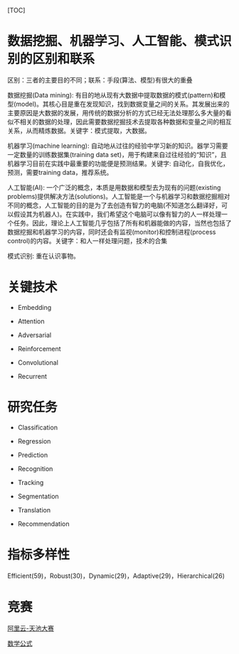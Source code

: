
[TOC]

# 数据挖掘、机器学习、人工智能、模式识别的区别和联系

区别：三者的主要目的不同；联系：手段(算法、模型)有很大的重叠

数据挖掘(Data mining): 有目的地从现有大数据中提取数据的模式(pattern)和模型(model)。其核心目是重在发现知识，找到数据变量之间的关系。其发展出来的主要原因是大数据的发展，用传统的数据分析的方式已经无法处理那么多大量的看似不相关的数据的处理，因此需要数据挖掘技术去提取各种数据和变量之间的相互关系，从而精炼数据。关键字：模式提取，大数据。

机器学习(machine learning): 自动地从过往的经验中学习新的知识。器学习需要一定数量的训练数据集(training data set)，用于构建来自过往经验的“知识”，且机器学习目前在实践中最重要的功能便是预测结果。关键字: 自动化，自我优化，预测，需要training data，推荐系统。

人工智能(AI): 一个广泛的概念，本质是用数据和模型去为现有的问题(existing problems)提供解决方法(solutions)。人工智能是一个与机器学习和数据挖掘相对不同的概念，人工智能的目的是为了去创造有智力的电脑(不知道怎么翻译好，可以假设其为机器人)。在实践中，我们希望这个电脑可以像有智力的人一样处理一个任务。因此，理论上人工智能几乎包括了所有和机器能做的内容，当然也包括了数据挖掘和机器学习的内容，同时还会有监视(monitor)和控制进程(process control)的内容。关键字：和人一样处理问题，技术的合集

模式识别: 重在认识事物。

# 关键技术

- Embedding

- Attention

- Adversarial

- Reinforcement

- Convolutional

- Recurrent

# 研究任务

- Classification

- Regression

- Prediction

- Recognition

- Tracking

- Segmentation

- Translation

- Recommendation

# 指标多样性

Efficient(59)，Robust(30)，Dynamic(29)，Adaptive(29)，Hierarchical(26)


# 竞赛

[阿里云-天池大赛](https://tianchi.aliyun.com/competition/gameList/algorithmList)

[数学公式](https://blog.csdn.net/dss_dssssd/article/details/82692894)
